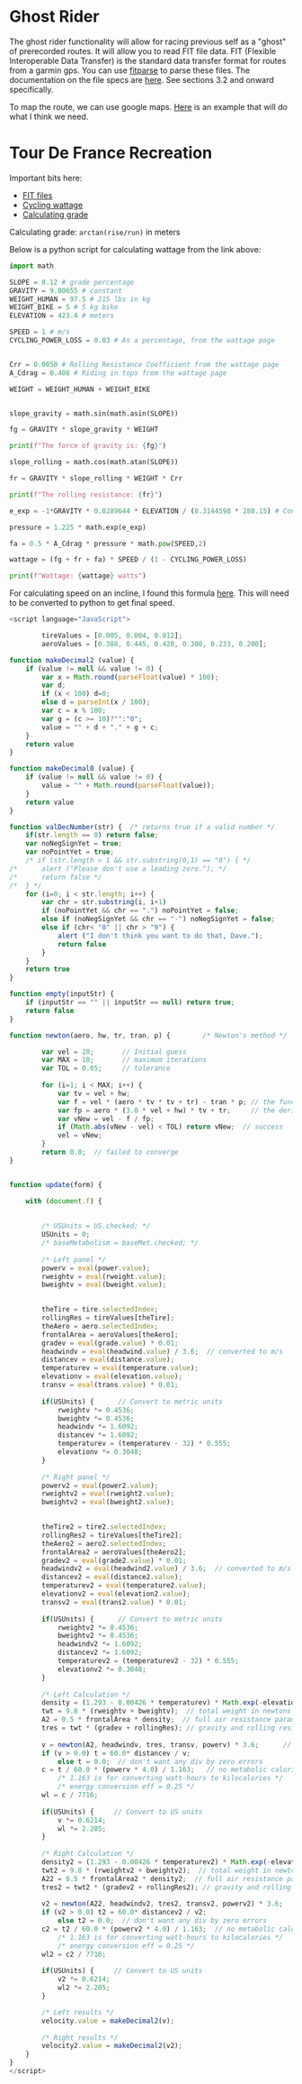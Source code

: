 # Ghost Rider
The ghost rider functionality will allow for racing previous self
as a "ghost" of prerecorded routes. It will allow you to read FIT file data. FIT (Flexible Interoperable Data Transfer) is the standard data transfer format for routes from a garmin gps. You can use [fitparse](https://github.com/dtcooper/python-fitparse) to parse these files. The documentation on the file specs are [here](https://github.com/dgaff/fitsdk/blob/master/D00001275%20Flexible%20%26%20Interoperable%20Data%20Transfer%20(FIT)%20Protocol%20Rev%201.7.pdf). See sections 3.2 and onward specifically.

To map the route, we can use google maps. [Here](https://developers.google.com/maps/documentation/javascript/examples/polygon-simple) is an example that will do what I think we need.

# Tour De France Recreation

Important bits here:

* [FIT files](https://ridewithgps.com/events/10-tour-de-france#routes/1346548/preview)
* [Cycling wattage](https://www.omnicalculator.com/sports/cycling-wattage)
* [Calculating grade](https://www.omnicalculator.com/construction/elevation-grade)

Calculating grade: `arctan(rise/run)` in meters

Below is a python script for calculating wattage from the link above:
```py
import math

SLOPE = 0.12 # grade percentage
GRAVITY = 9.80655 # constant
WEIGHT_HUMAN = 97.5 # 215 lbs in kg
WEIGHT_BIKE = 5 # 5 kg bike
ELEVATION = 423.4 # meters

SPEED = 1 # m/s
CYCLING_POWER_LOSS = 0.03 # As a percentage, from the wattage page


Crr = 0.0050 # Rolling Resistance Coefficient from the wattage page
A_Cdrag = 0.408 # Riding in tops from the wattage page

WEIGHT = WEIGHT_HUMAN + WEIGHT_BIKE


slope_gravity = math.sin(math.asin(SLOPE))

fg = GRAVITY * slope_gravity * WEIGHT

print(f"The force of gravity is: {fg}")

slope_rolling = math.cos(math.atan(SLOPE))

fr = GRAVITY * slope_rolling * WEIGHT * Crr

print(f"The rolling resistance: {fr}")

e_exp = -1*GRAVITY * 0.0289644 * ELEVATION / (8.3144598 * 288.15) # Constants from the wattage page

pressure = 1.225 * math.exp(e_exp)

fa = 0.5 * A_Cdrag * pressure * math.pow(SPEED,2)

wattage = (fg + fr + fa) * SPEED / (1 - CYCLING_POWER_LOSS)

print(f"Wattage: {wattage} watts")
```

For calculating speed on an incline, I found this formula [here](http://bikecalculator.com/veloMetric.html).
This will need to be converted to python to get final speed.

```js
<script language="JavaScript">

		tireValues = [0.005, 0.004, 0.012];
		aeroValues = [0.388, 0.445, 0.420, 0.300, 0.233, 0.200];

function makeDecimal2 (value) {
	if (value != null && value != 0) {
		var x = Math.round(parseFloat(value) * 100);
		var d;
		if (x < 100) d=0;
		else d = parseInt(x / 100);
		var c = x % 100;
		var g = (c >= 10)?"":"0";
		value = "" + d + "." + g + c;
	}
	return value
}

function makeDecimal0 (value) {
	if (value != null && value != 0) {
		value = "" + Math.round(parseFloat(value));
	}
	return value
}

function valDecNumber(str) {  /* returns true if a valid number */
	if(str.length == 0) return false;
	var noNegSignYet = true;
	var noPointYet = true;
	/* if (str.length > 1 && str.substring(0,1) == "0") { */
/* 		alert ("Please don't use a leading zero."); */
/* 		return false */
/* 	} */
	for (i=0; i < str.length; i++) {
		var chr = str.substring(i, i+1)
		if (noPointYet && chr == ".") noPointYet = false;
		else if (noNegSignYet && chr == "-") noNegSignYet = false;
		else if (chr< "0" || chr > "9") {
			alert ("I don't think you want to do that, Dave.");
			return false
		}
	}
	return true
}

function empty(inputStr) {
	if (inputStr == "" || inputStr == null) return true;
	return false
}

function newton(aero, hw, tr, tran, p) {        /* Newton's method */

		var vel = 20;       // Initial guess
		var MAX = 10;       // maximum iterations
		var TOL = 0.05;     // tolerance
		
		for (i=1; i < MAX; i++) {
			var tv = vel + hw;
			var f = vel * (aero * tv * tv + tr) - tran * p; // the function
			var fp = aero * (3.0 * vel + hw) * tv + tr;     // the derivative
			var vNew = vel - f / fp;
			if (Math.abs(vNew - vel) < TOL) return vNew;  // success
			vel = vNew;
		}
		return 0.0;  // failed to converge
}


function update(form) {

	with (document.f) {
		
		
		/* USUnits = US.checked; */
		USUnits = 0;
		/* baseMetabolism = baseMet.checked; */
		
		/* Left panel */
		powerv = eval(power.value);
		rweightv = eval(rweight.value);
		bweightv = eval(bweight.value);

		
		theTire = tire.selectedIndex;
		rollingRes = tireValues[theTire];
		theAero = aero.selectedIndex;
		frontalArea = aeroValues[theAero];
		gradev = eval(grade.value) * 0.01;
		headwindv = eval(headwind.value) / 3.6;  // converted to m/s
		distancev = eval(distance.value);
		temperaturev = eval(temperature.value);
		elevationv = eval(elevation.value);
		transv = eval(trans.value) * 0.01;
		
		if(USUnits) {      // Convert to metric units
			rweightv *= 0.4536;
			bweightv *= 0.4536;
			headwindv *= 1.6092;
			distancev *= 1.6092;
			temperaturev = (temperaturev - 32) * 0.555;
			elevationv *= 0.3048;
		}
		
		/* Right panel */
		powerv2 = eval(power2.value);
		rweightv2 = eval(rweight2.value);
		bweightv2 = eval(bweight2.value);

		
		theTire2 = tire2.selectedIndex;
		rollingRes2 = tireValues[theTire2];
		theAero2 = aero2.selectedIndex;
		frontalArea2 = aeroValues[theAero2];
		gradev2 = eval(grade2.value) * 0.01;
		headwindv2 = eval(headwind2.value) / 3.6;  // converted to m/s
		distancev2 = eval(distance2.value);
		temperaturev2 = eval(temperature2.value);
		elevationv2 = eval(elevation2.value);
		transv2 = eval(trans2.value) * 0.01;
		
		if(USUnits) {      // Convert to metric units
			rweightv2 *= 0.4536;
			bweightv2 *= 0.4536;
			headwindv2 *= 1.6092;
			distancev2 *= 1.6092;
			temperaturev2 = (temperaturev2 - 32) * 0.555;
			elevationv2 *= 0.3048;
		}
		
		/* Left Calculation */
		density = (1.293 - 0.00426 * temperaturev) * Math.exp(-elevationv / 7000.0);
		twt = 9.8 * (rweightv + bweightv);  // total weight in newtons
		A2 = 0.5 * frontalArea * density;  // full air resistance parameter
		tres = twt * (gradev + rollingRes); // gravity and rolling resistance
		
		v = newton(A2, headwindv, tres, transv, powerv) * 3.6;      // convert to km/h
		if (v > 0.0) t = 60.0* distancev / v;
			else t = 0.0;  // don't want any div by zero errors
		c = t / 60.0 * (powerv * 4.0) / 1.163;   // no metabolic calories
			/* 1.163 is for converting watt-hours to kilocalories */
			/* energy conversion eff = 0.25 */
		wl = c / 7716;
		
		if(USUnits) {     // Convert to US units
			v *= 0.6214;
			wl *= 2.205;
		}
		
		/* Right Calculation */
		density2 = (1.293 - 0.00426 * temperaturev2) * Math.exp(-elevationv2 / 7000.0);
		twt2 = 9.8 * (rweightv2 + bweightv2);  // total weight in newtons
		A22 = 0.5 * frontalArea2 * density2;  // full air resistance parameter
		tres2 = twt2 * (gradev2 + rollingRes2); // gravity and rolling resistance
		
		v2 = newton(A22, headwindv2, tres2, transv2, powerv2) * 3.6;      // convert to km/h
		if (v2 > 0.0) t2 = 60.0* distancev2 / v2;
			else t2 = 0.0;  // don't want any div by zero errors
		c2 = t2 / 60.0 * (powerv2 * 4.0) / 1.163;  // no metabolic calories
			/* 1.163 is for converting watt-hours to kilocalories */
			/* energy conversion eff = 0.25 */
		wl2 = c2 / 7716;
		
		if(USUnits) {     // Convert to US units
			v2 *= 0.6214;
			wl2 *= 2.205;
		}

		/* Left results */
		velocity.value = makeDecimal2(v);
		
		/* Right results */
		velocity2.value = makeDecimal2(v2);		
	}
}
</script>
```
